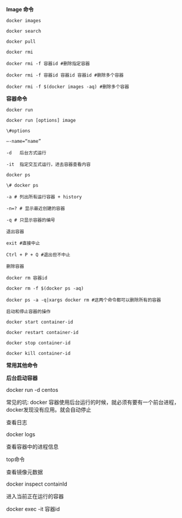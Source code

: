 **Image 命令**

```
docker images

docker search

docker pull

docker rmi

docker rmi -f 容器id #删除指定容器

docker rmi -f 容器id 容器id 容器id #删除多个容器

docker rmi -f $(docker images -aq) #删除多个容器
```

**容器命令**

```
docker run

docker run [options] image

\#options

—-name=“name” 

-d   后台方式运行

-it  指定交互式运行，进去容器查看内容

docker ps

\# docker ps 

-a # 列出所有运行容器 + history

-n=? # 显示最近创建的容器

-q # 只显示容器的编号

退出容器

exit #直接中止

Ctrl + P + Q #退出但不中止

删除容器

docker rm 容器id

docker rm -f $(docker ps -aq)

docker ps -a -q|xargs docker rm #这两个命令都可以删除所有的容器

启动和停止容器的操作

docker start container-id

docker restart container-id

docker stop container-id

docker kill container-id 
```



**常用其他命令**

**后台启动容器**

docker run -d centos

常见的坑: docker 容器使用后台运行的时候，就必须有要有一个前台进程， docker发现没有应用。就会自动停止

查看日志

docker logs

查看容器中的进程信息

top命令

查看镜像元数据

docker inspect containId

进入当前正在运行的容器

docker exec -it 容器id
